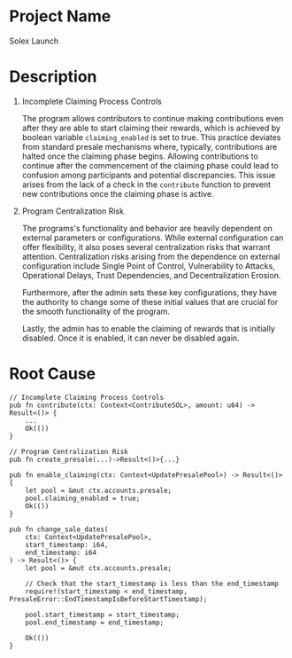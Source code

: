 # Project Name
Solex Launch

# Description
1. Incomplete Claiming Process Controls
    
    The program allows contributors to continue making contributions even after they are able to start claiming their rewards, which is achieved by boolean variable `claiming_enabled` is set to true. This practice deviates from standard presale mechanisms where, typically, contributions are halted once the claiming phase begins. Allowing contributions to continue after the commencement of the claiming phase could lead to confusion among participants and potential discrepancies. This issue arises from the lack of a check in the `contribute` function to prevent new contributions once the claiming phase is active.
    
2. Program Centralization Risk
    
    The programs's functionality and behavior are heavily dependent on external parameters or configurations. While external configuration can offer flexibility, it also poses several centralization risks that warrant attention. Centralization risks arising from the dependence on external configuration include Single Point of Control, Vulnerability to Attacks, Operational Delays, Trust Dependencies, and Decentralization Erosion.
    
    Furthermore, after the admin sets these key configurations, they have the authority to change some of these initial values that are crucial for the smooth functionality of the program.
    
    Lastly, the admin has to enable the claiming of rewards that is initially disabled. Once it is enabled, it can never be disabled again.

# Root Cause
```solidity
// Incomplete Claiming Process Controls
pub fn contribute(ctx: Context<ContributeSOL>, amount: u64) -> Result<()> {
    ... 
    Ok(())
}

// Program Centralization Risk
pub fn create_presale(...)->Result<()>{...}

pub fn enable_claiming(ctx: Context<UpdatePresalePool>) -> Result<()> {
    let pool = &mut ctx.accounts.presale;
    pool.claiming_enabled = true;
    Ok(())
}

pub fn change_sale_dates(
    ctx: Context<UpdatePresalePool>,
    start_timestamp: i64,
    end_timestamp: i64
) -> Result<()> {
    let pool = &mut ctx.accounts.presale;

    // Check that the start_timestamp is less than the end_timestamp
    require!(start_timestamp < end_timestamp, PresaleError::EndTimestampIsBeforeStartTimestamp);

    pool.start_timestamp = start_timestamp;
    pool.end_timestamp = end_timestamp;

    Ok(())
}